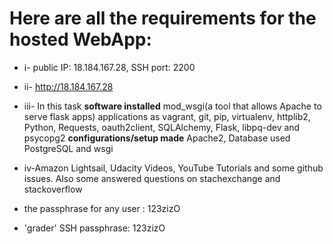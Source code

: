 # **Here are all the requirements for the hosted WebApp**:

* i- public IP: 18.184.167.28, SSH port: 2200

* ii- http://18.184.167.28

* iii- In this task **software installed** mod_wsgi(a tool that allows Apache to serve flask apps) applications as vagrant, git, pip, virtualenv, httplib2, Python, Requests, oauth2client, SQLAlchemy, Flask, libpq-dev and psycopg2
  **configurations/setup made** Apache2, Database used PostgreSQL and wsgi

* iv-Amazon Lightsail, Udacity Videos, YouTube Tutorials and some github issues. Also some answered questions on stachexchange and stackoverflow

* the passphrase for any user : 123zizO
* 'grader' SSH passphrase: 123zizO

